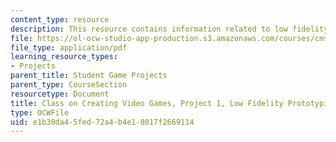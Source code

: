 ```yaml
---
content_type: resource
description: This resource contains information related to low fidelity prototyping.
file: https://ol-ocw-studio-app-production.s3.amazonaws.com/courses/cms-611j-creating-video-games-fall-2014/e1b30da45fed72a4b4e18017f2669114_MITCMS_611JF14_project1.pdf
file_type: application/pdf
learning_resource_types:
- Projects
parent_title: Student Game Projects
parent_type: CourseSection
resourcetype: Document
title: Class on Creating Video Games, Project 1, Low Fidelity Prototyping
type: OCWFile
uid: e1b30da4-5fed-72a4-b4e1-8017f2669114
---
```

